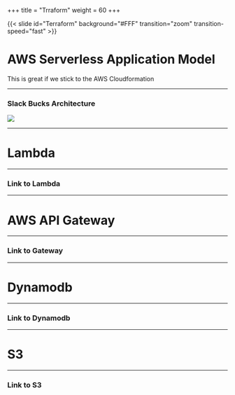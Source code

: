 +++
title = "Trraform"
weight = 60
+++

{{< slide id="Terraform" background="#FFF" transition="zoom" transition-speed="fast" >}}


# AWS Serverless Application Model

This is great if we stick to the AWS Cloudformation

---

### Slack Bucks Architecture

![](/dfw-hashi/imagesarch.png)

---

# Lambda

---

### Link to Lambda

---

# AWS API Gateway

---

### Link to Gateway

---

# Dynamodb

---

### Link to Dynamodb

---

# S3

---

### Link to S3

